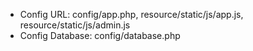 * Config URL: config/app.php, resource/static/js/app.js, resource/static/js/admin.js
* Config Database: config/database.php